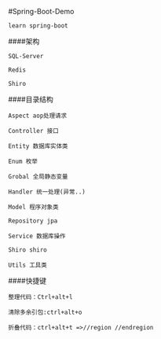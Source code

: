 #Spring-Boot-Demo

    learn spring-boot

####架构

    SQL-Server
    
    Redis
    
    Shiro
    
    
####目录结构
    
    Aspect aop处理请求
    
    Controller 接口
    
    Entity 数据库实体类
    
    Enum 枚举
    
    Grobal 全局静态变量
    
    Handler 统一处理(异常..)
    
    Model 程序对象类
    
    Repository jpa
    
    Service 数据库操作
    
    Shiro shiro
    
    Utils 工具类
    
####快捷键

    整理代码：Ctrl+alt+l

    清除多余引包:ctrl+alt+o
    
    折叠代码：ctrl+alt+t =>//region //endregion